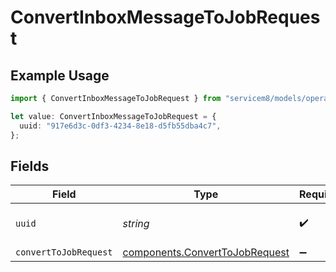 # ConvertInboxMessageToJobRequest

## Example Usage

```typescript
import { ConvertInboxMessageToJobRequest } from "servicem8/models/operations";

let value: ConvertInboxMessageToJobRequest = {
  uuid: "917e6d3c-0df3-4234-8e18-d5fb55dba4c7",
};
```

## Fields

| Field                                                                            | Type                                                                             | Required                                                                         | Description                                                                      |
| -------------------------------------------------------------------------------- | -------------------------------------------------------------------------------- | -------------------------------------------------------------------------------- | -------------------------------------------------------------------------------- |
| `uuid`                                                                           | *string*                                                                         | :heavy_check_mark:                                                               | UUID of the inbox message                                                        |
| `convertToJobRequest`                                                            | [components.ConvertToJobRequest](../../models/components/converttojobrequest.md) | :heavy_minus_sign:                                                               | N/A                                                                              |
